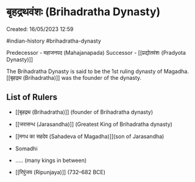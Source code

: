 # बृहद्रथवंशः (Brihadratha Dynasty)

Created: 16/05/2023 12:59

#indian-history #brihadratha-dynasty

Predecessor - महाजनपद (Mahajanapada)
Successor - [[प्रद्योतवंशः (Pradyota Dynasty)]]

The Brihadratha Dynasty is said to be the 1st ruling dynasty of Magadha. [[बृहद्रथ (Brihadratha)]] was the founder of the dynasty.

## List of Rulers

-  [[बृहद्रथ (Brihadratha)]] (founder of Brihadratha dynasty)

-   [[जरासन्ध (Jarasandha)]] (Greatest King of Brihadratha dynasty)

-   [[मगध का सहदेव (Sahadeva of Magadha)]](son of Jarasandha)

-   Somadhi
- ..... (many kings in between)
-   [[रिपुंजय (Ripunjaya)]] (732–682 BCE)